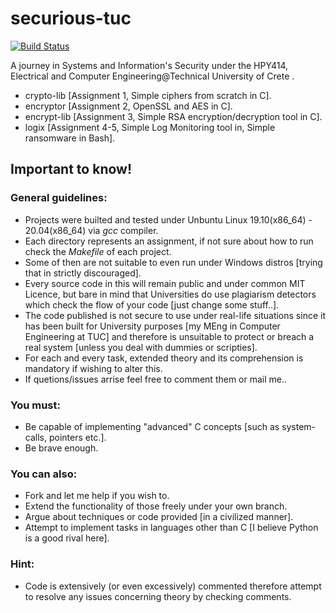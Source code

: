 # securious-tuc

[![Build Status](https://travis-ci.org/joemccann/dillinger.svg?branch=master)](https://travis-ci.org/joemccann/dillinger)

A journey in Systems and Information's Security under the HPY414, Electrical and Computer Engineering@Technical University of Crete .

  - crypto-lib      [Assignment 1, Simple ciphers from scratch in C].
  - encryptor       [Assignment 2, OpenSSL and AES in C].
  - encrypt-lib     [Assignment 3, Simple RSA encryption/decryption tool in C].
  - logix           [Assignment 4-5, Simple Log Monitoring tool in, Simple ransomware in Bash].

## Important to know!
### General guidelines:
  - Projects were builted and tested under Unbuntu Linux 19.10(x86_64) - 20.04(x86_64) via *gcc* compiler.
  - Each directory represents an assignment, if not sure about how to run check the *Makefile* of each project.
  - Some of then are not suitable to even run under Windows distros [trying that in strictly discouraged].
  - Every source code in this will remain public and under common MIT Licence, but bare in mind that Universities do use plagiarism detectors which check the flow of your code [just change some stuff..].
  - The code published is not secure to use under real-life situations since it has been built for University purposes [my MEng in Computer Engineering at TUC] and therefore is unsuitable to protect or breach a real system [unless you deal with dummies or scripties].
  - For each and every task, extended theory and its comprehension is mandatory if wishing to alter this.
  - If quetions/issues arrise feel free to comment them or mail me..


### You must:
-   Be capable of implementing "advanced" C concepts [such as system-calls, pointers etc.].
-   Be brave enough.
    
### You can also:
  - Fork and let me help if you wish to.
  - Extend the functionality of those freely under your own branch.
  - Argue about techniques or code provided [in a civilized manner].
  - Attempt to implement tasks in languages other than C [I believe Python is a good rival here].

### Hint:
  - Code is extensively (or even excessively) commented therefore attempt to resolve any issues concerning theory by checking comments.

